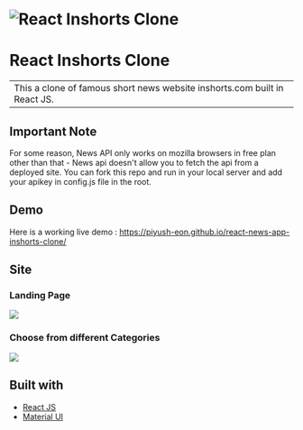 # ![React Inshorts Clone](https://github.com/piyush-eon/react-news-app-inshorts-clone/blob/master/public/1.png)
# React Inshorts Clone
<table>
<tr>
<td>
  This a clone of famous short news website inshorts.com built in React JS.
</td>
</tr>
</table>

## Important Note
For some reason, News API only works on mozilla browsers in free plan other than that -
News api doesn't allow you to fetch the api from a deployed site. You can fork this repo and run in your local server and add your apikey in config.js file in the root.

## Demo
Here is a working live demo : https://piyush-eon.github.io/react-news-app-inshorts-clone/


## Site

### Landing Page

![](https://github.com/piyush-eon/react-news-app-inshorts-clone/blob/master/public/1.png)

### Choose from different Categories

![](https://github.com/piyush-eon/react-news-app-inshorts-clone/blob/master/public/2.png)

## Built with 

- [React JS](https://reactjs.org/)
- [Material UI](https://material-ui.com/)

